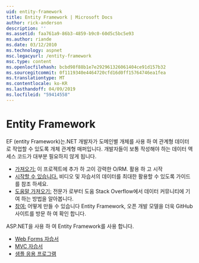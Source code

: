 ```yaml
---
uid: entity-framework
title: Entity Framework | Microsoft Docs
author: rick-anderson
description: ''
ms.assetid: faa761a9-86b3-4859-b9c0-60d5c5bc5e93
ms.author: riande
ms.date: 03/12/2010
ms.technology: aspnet
msc.legacyurl: /entity-framework
msc.type: content
ms.openlocfilehash: bcbd98f88b1e7e292961326061404ce91d157b32
ms.sourcegitcommit: 0f1119340e4464720cfd16d0ff15764746ea1fea
ms.translationtype: MT
ms.contentlocale: ko-KR
ms.lasthandoff: 04/09/2019
ms.locfileid: "59414558"
---
```

# <a name="entity-framework"></a>Entity Framework

EF (entity Framework)는.NET 개발자가 도메인별 개체를 사용 하 여 관계형 데이터로 작업할 수 있도록 개체 관계형 매퍼입니다. 개발자들이 보통 작성해야 하는 데이터 액세스 코드가 대부분 필요하지 않게 됩니다.


- [가져오기:](https://msdn.com/data/ee712906) 이 프로젝트에 추가 하 고이 강력한 O/RM. 활용 하 고 시작
- [시작할 수 있습니다.](https://msdn.com/data/ee712907) 비디오 및 자습서의 데이터를 최대한 활용할 수 있도록 가이드를 참조 하세요.
- [도움말 가져오기:](https://msdn.com/data/hh913619) 전문가 로부터 도움 Stack Overflow에서 데이터 커뮤니티에 기여 하는 방법을 알아봅니다.
- [참여:](https://github.com/aspnet/EntityFramework6) 어떻게 만들 수 있습니다 Entity Framework, 오픈 개발 모델을 더욱 GitHub 사이트를 방문 하 여 확인 합니다.


ASP.NET을 사용 하 여 Entity Framework를 사용 합니다.

- [Web Forms 자습서](web-forms/overview/older-versions-getting-started/getting-started-with-ef/the-entity-framework-and-aspnet-getting-started-part-1.md)
- [MVC 자습서](mvc/overview/getting-started/getting-started-with-ef-using-mvc/creating-an-entity-framework-data-model-for-an-asp-net-mvc-application.md)
- [샘플 응용 프로그램](https://webpifeed.blob.core.windows.net/webpifeed/Partners/ASP.NET%20MVC%20Application%20Using%20Entity%20Framework%20Code%20First.zip)
